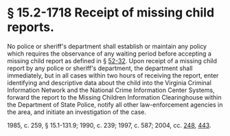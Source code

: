 # § 15.2-1718 Receipt of missing child reports.

<p>No police or sheriff's department shall establish or maintain any policy which requires the observance of any waiting period before accepting a missing child report as defined in § <a href='http://law.lis.virginia.gov/vacode/52-32/'>52-32</a>. Upon receipt of a missing child report by any police or sheriff's department, the department shall immediately, but in all cases within two hours of receiving the report, enter identifying and descriptive data about the child into the Virginia Criminal Information Network and the National Crime Information Center Systems, forward the report to the Missing Children Information Clearinghouse within the Department of State Police, notify all other law-enforcement agencies in the area, and initiate an investigation of the case.</p><p>1985, c. 259, § 15.1-131.9; 1990, c. 239; 1997, c. 587; 2004, cc. <a href='http://lis.virginia.gov/cgi-bin/legp604.exe?041+ful+CHAP0248'>248</a>, <a href='http://lis.virginia.gov/cgi-bin/legp604.exe?041+ful+CHAP0443'>443</a>.</p>